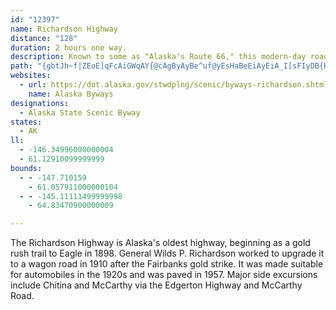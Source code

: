 ```yaml
---
id: "12397"
name: Richardson Highway
distance: "128"
duration: 2 hours one way.
description: Known to some as "Alaska's Route 66," this modern-day road follows century-old gold stampede trails that led to Eagle and later to Fairbanks.
path: "{gbtJh~f|ZEoE]qFcAiGWqAY{@cAgByAyBe^uf@yEsHaBeEiAyEiA_I[sFIyDB{Kh@eyANeNb@qPf@uIfCgZfImv@h@{FtAyMvBgPh@kC~CcMvBuGxf@sxAhPkf@jNaa@`Y}o@r{@_pBrDcI|Ucj@x@}Af^ay@`BeEfJ_TzLmWjG{OfJkSfm@cuAtAeE`CcKvGm_@lCwNhBwMh@kEd@wFvH_qC|@eNbB{QnGsi@f@mFTqEIeE_B{QiBc\\?wOhAc`@d@kIrAcKnC_M`Cid@x@ca@z@}RlC}`@fEuh@xHas@dE}hAnCye@Egk@{@iOw@}IUgHGuKVgTF_B`AgJ~AmNr@mHjJgs@jD_d@hBgWPwGhAgYt@mw@D}}@l@eq@Nux@^c_@D_q@h@}Tj@aRx@sRfSisCNkJ?eOyAaPoBaPaFuMmGwHgEyB{LgHyD_AmDqCsBgHgAwJyDu[}@wEkA}BoAoAkB_AyYTiN|AiDnCcCc@gJoKyLiIgM]wB[eC}AqI{V{CoD_EE}He@oLsBcFgDmEcJ}BeROeMKwXy@y[g@qX{@sLsA_`@wFgHgHiOoAaF}FsTkCmWoCaVaHge@_@yBu@oG}AgLyEgTkIwZy@wDwHuYs@mBmFmTiDyUi@uQ_A_RcAgL}W}mCqGwrArD{wAlDw}@vGqxA|Beb@TmRk@iOsAcQ}RqrCyDoy@mCiv@iAsI_AsD_AcDkB{EeCkAmB_@cCKiAZy@`@uAfBqFfPgClRKbOlAdXbJ|zAnAhYa@jNcAzMyA`\\e@`NCl]e@vTuD|VoEdRa{@~|AoJxFcKJgGkAsH_IoHeRuFyYqIsj@qV{s@sX}r@sLsO{BWcB`@mDUoBAiPoEoWy]ab@yu@}FcK}FoMqC}JkDcQ_Csi@eAk`@uBegA}Cua@}Gqk@YqAmDyEwDaEyBsFoAoGcBoQcBub@_@sT_AeV_AqGcAqDwGuMyCqMwBeP_Bm[]ok@m@oVeFmw@iEgg@mCic@uLsjAoF}q@mBqXg@kEq@}DkAyDwBoEkJiPgBwD_A}Cu@sDc@eDwDea@mAqPiBo\\kEq|@w@{L[uDuCiZk@mJO{C]_MQkNEcLS}JyBmq@cAcWYiEuA_QoJkgA_@mI?kGl@aXFwLAmLs@gbAEqTHsDh@gJj@eIbEao@n@aPPaJJgLEeJIaG_@sQ}@ol@k@{Zi@gPiDoz@i@yJWaDe@qEqJsx@iEq`@mAaJe@qCsAuGgBkGoBmFmBcE_BkC}BoCeBaB}CiBiUmLaHyDq^eTkHgFyDqDgD{DyScXs@gA_BuCmA}CsDaNiFmQqHe\\yGuW}@oCaCeG}H{OcCsF}HqTwDgLcC}HcA_Ey@wE{@kI]}HKaJCed@e@ekAOyEOoDm@uGs@oEmHq`@_@uC]qC]wEsA}VYgDc@_Di@kCk@_Cw@aC_BqD_BeCyReVaBiA_Bc@yBAw\\lGgE`@gGKcBUcDo@wDwA_DeB}GiFmb@u^}FqE}YyPmEgBcDs@qD[oDHsSnBiiA`JiTrB}DhAeD|A_D~BeB|AwA~AoA|AcUh\\cC~DmCbF_E`JaD`JoSrr@q\\xiAgBxEeBhDoCvDiBbBeC|AaC|@yB`@qDCgUgD_c@uFwi@wDcCg@yBy@gBaAuB{AaMkMgVsWyAiBmAqBgAkCgNo`@}Ly^cCyG}@{ByBiEmTw^e^un@eCwD{J{LsEgGyB}CiB{CuE{IoCuGu`@ohA{HiUeCkJ}@qEmB}LgK}l@mAwH_AqEqI{QoCyIaEs\\iBaIcEuLkGwTeA}CaJqRkKyS}B_IiF_ZgGi`@mEqWwCqRwCkQsByI}AwEkBoEcz@m`ByU}e@cQ}\\cDcIiAkEiAyFcEoXsD{WsAuIcB_ImGiSwx@gqBcH_PmDgGuEqFoWuWmEoC{JqCa[dEig@xF}Af@_B~@yAbBqInNqLnTyTdm@kXtd@yBdE}CxHmVlu@iAlCoBjCiBzAmAn@wK~D{AnAuCtDmF~I}CpEam@xt@yApCcBfFs@pC{Jfr@_Jhq@cAjGsBvHkm@b_BcD~HyAxC}Vjd@kJrP}BtE}E~LyBfFaDjGeBzCwCxEkB~BqMjOqBhCcB`D_BbDkAnCuFhQsBzDgCrC}K~Ji_@r]sBbBkAr@sA\\}ATuPEsCPmBTqN|C_n@jOsARkA@sAW{PkGwCm@iVqAmF@sNzAsGTal@yCsA_@cCuAaOkNuDaCaB}@sAi@eH}BmH}AkVcGuRaFyHeCsLaHa[sR_FoCuBs@sLsBwl@cJmFgBqH}D_r@ai@q@c@{FoAiv@eMyKiC{JiGi[mTsAwAoQqXgEmDcBo@uPoEwG}BmBy@oAeAiDgD{I_MoBcB}B}@cCK{FJiGQiB}@mS}PwGmEyDqAoTwFmf@_NsBu@mBkAgHqFkJ}HaH_I}I{K}@wAyA{C{AqEsAgFcEiQgAyDmBuEuA_CiBoBmA}@kAm@cDo@wB@yCl@gJbCmQdEgIdAsg@`F{v@hIyFb@uADcBKsCg@yDaBcC}AgDmDoUi]wCmDmBsB}HqEoA[qC[uBE}CTur@hImDDqFUyFy@y]}J}IwAmPkAkN}Bce@eMmLmDuEqBsIkEkFkAoBK_CDeLbB_LrBmEd@yWVuMl@cCX}ErAsBdAmCxBkAjAwDlFoq@lrAgIdNqHdKc\\~_@gf@vm@cExDmAz@_Af@eBf@wBPgC?oCUcC{@eC}A_CmBeCgBwEmB_Em@gB?gCPwO|CsCtAmClBsAtAsDvEiCpEyB`Ge`@bhAeIzUsA~CaB`DgCtDgCnC_ChBiBdAqDhAc~@fN}Cr@y@\\wEnCshBboAwn@vb@kNxJmC`BsBbAwJ`CyBr@gC`BeCtBqD~DiPzRkI|IidAlt@{UbQyv@jl@_[bUmNfJi_@dXqMvIgQlOiTzU_B~B_CnEeJzWgMf]cDfHaBpCmCxD{BhC}A|AsClBiDlB_c@fNwC`BwGhEi_@bW{DhBwA`@yDb@e]|@iX~@uEr@}CfAoGbE_EnEcB`CgDtF_bAhqBsEzI}AjCyErGwWxZiRjTwHxHqGpEuaBf~@_GpCyEtAkGz@qDNasBP_Df@iBl@aEpCiAbAo@t@}A|BeCpE}AhDcAxCyA|EwHdX}Rps@o@jCuA`HiCtOiMjx@eAfGiA|EsAnEyBpEuKxQyA|CiB`FcAvDiAlGcC~OgHbf@eMvy@_BxH_AtEyR~w@iAnDmBfE_BtB}BrBiC~@}BHyBUwG{C}i@eZmd@oSiAc@iAQ}@?_CZu@V}w@ra@kKbFcFtCcEnBwErAaCVkBDqWCiCHyBTqDfAaQxJwDlCuC~DuU~g@oDnGaRra@e@lAgKfSsBrDor@|gA_Sn]}@nAqA|A{DvDsF|AeCZm_@xBod@bD_K`@_z@x@iRD}v@|@iBCy@OyA_@uAq@mBwAy@y@qn@ov@c`@kf@oDqD_BkAwBqAgDwAexB}i@{a@yJyDuAoBqAaCcCqK}OsB_C}A_BsEqCmDkAsf@iMiHgBmCUaBF}Cb@im@hKiE@uEa@ov@_Se_AcUaN_CcSiGoQaDeKuDcF{Ca[kViQwMi`@a[mEkFwFmJm\\wl@_A_CmAmDUyBcBaHo@{C]wC{@oIyUmtCoAuKgBcKsBcHgBoEeEaHaHmHoIyH_FgFwJkJmEkG}AaDu@mB}S{n@cBkE_BwC_BwBaDoC_BaA}D_AsDE_KJmKUmD]sBCwFo@ml@_FsEgAqCoAaEaDsGuHcIuK_GgH_BuAyBqAcD]}BVyBh@kBzAwBvB}AvCsBrFsDpKaE~JeDfDaFpBmKx@uGvAud@xU_OjIiHdLoGzKiUtQgKfG}Cr@{D`@}YgBoTaA}CVwB~@mElDcGbIyE|EuDzAaTrF}MhDmKvBcCEwCs@}BsByB{CgJ_RcGgKiCsBqDsAgKaAaFsB}KaHuJqHgHsEiDiAqFV}GdCaH|D}WtKsD`CwCbEsEjH_BhBgEzCuL`FcCvAyAvAiCfDoBtEaBzEqFvL_D~DiDxBuIxBsUfEaM~A}X|GaJjHsB`DkIvQwFjXiAbEaIhe@kPjo@sXn[yO|@_LrFwF[sHbDyFxF}LtF_SeFsRu@ua@z@eLnCsc@[qOvHqIdK}C`L{IdPcHlD{K`HeNpEw\\fFoO~JgTl[{MjXkJ`PiDpXwDb]_Epm@qFr`@aJ|_@{Olk@eH`RqJxFsHjHwFpO_OteA_JhYwIlN{I~GsElFaNxVyQnU_BbCwKrLeIvHqGtDaJy@wYqEmIs@aRpHkS`CeMl@iMmJuReTyO_AyVqCqJcMgHsPsQwL}r@{r@gP~D{KKqPwLsOsN_OyJ}IlBiMsYg\\cc@km@o|@k]}g@gm@_cAe_@_h@}S_K}V_F{OoBgJxD}FbHaGvJeLnQaL`TgDpN{MnYgKvi@qItSqIlRmYvJsMnCkSzWyP~N{K`H}XzGsSh@uEWuBBwKUaWb@mHaPiMaLgI_OqMoW{OyYuLeZoFaTmE_\\_FcWyQ}JsJkEeIa@{HzAkHvC}IhCsFdE}DnBgEuBiCeGqEuMuBcMwEeKaHyGsDyB{H}AeCqAoKaI{b@og@cGwFyIgAw[lC}VtEua@bGkY~ByVEeTtIkUxMyDzH{FhQ}GtOiVbe@uLtEaY~YoWvRyOpJuK~@y_@rFkfAfTsd@|PwJrB{MxHeKbO}FlJuMnUoNd`@}HlUwRza@qHtGyDm@iKg@{KHyIoE{XwA_\\kViMiQkMuUiLeN}LnAmDi@aIyI}He\\}LyN}OwGuL{CoMoC{MkEcf@vGoPkAiR`RwGnK}XlDoKeK}WxDa\\dCiUhMaJpIeKhQcHtGsBHyJy@_UjA_V|CaXEw\\Po]Qg]zAaLfH_J|EaLzCeGtKyClL_FlY{EhMqL`PuNpMoAhCcDEaGiBwCiC}Eb@qKzCm\\hWiQbIsBpAgCr@kRrLqErBmG]wHmF}BiCmHiEsCsDcDiB}TiAiPiB{P~@aOs@sMv@{K[gT[aJkGgKcIuOqGyEqFuH{Hk@UyJVoPrDy@?_]aZ}IwJqNgNcS{I{OcDwW`AqKqCcR_CgGkDeO}CcFl@eHtBqPhGoNpHyPpEyYnGqGeAcUmH}g@DkNtDo[zEcZ|BoMvO{RhYgM|a@_RlLkSNaXtIuMb@_UiCoKeEaIsFsF{GkW_l@kMkEqM_@uQl@gF]}EwCsAaFqJeEwEFaGg[sJiL{DmHiXzWkKaJoB{MmBkQwH?wGxJiKtBaNfBmFpHgHbPsEp@kKsFgJqHiIwA_Ph_@c^xt@yLzUcGj\\kNpb@wGt[yAn\\kKzl@cUxg@gHc@sRaWaCmLqCuIwD{KcI_RyHcFoE`@{\\pMc`@~MqTiE}eA~s@mGjFcGrFkEnEsDxLqF|\\cAdLcTdrBeOhn@}Vt`AmVfc@wHza@eBve@cB`o@oPnjB}FzPwFjNeA~BwA|Byd@pn@kGxHmHdHaIxFmI|EcEtCiCzC{Whi@yF~KcBlBgBtAmLhHkGtGsyAlwByAdByAfA}Av@mDt@yADiHc@iQwAeO_Cir@wLcAa@eCmB_B_CmAyBiAcDsAmFwBaOwNihAkAeIeBaHsAaEiAeC_CmEmEwHiAoA_Au@mAa@yCc@oDCcAPcBj@}GhDeE|CoItFuMlEsAx@kG~GsBlBqHpEoCtByBxB}EbGyQz\\{KlLoBjE}BdEcAnC_AjAyObKme@~[iBdCuAxFcApGOrEKjGnAtWb@lO?vCz@dIrAlJn@fMJhLQlOUl\\_@rJyNz{@mCjEeChAwAWgJwHsBg@o@?oAN{Ar@oB|AoBzC}C~DkF~FiFbDcXhLsB\\mCTgEoA_CEaDvAaBfBsBbFqCjJ{@nBeB~C}CjEuBvBmDjB_GfCcB[}A_AgLcK}A_AeBa@}B[}Ho@eDc@{Bw@eJkEy@s@cDaFy@aAcAy@{A[mFVcBOwGeD}FqB{C]u]qAcLI{E?{RbBiJ`@eDj@eI\\sHl@uF~@gZjKoEnAmB?cAK{Am@kHmF_CuAcDg@qEZoL~BeDTgCOyFwA_BoAwH}EoBUqAHs@J{[jMu@h@kHpNuAdBqDlBeBVgBKcHqBsCg@mDG}Dn@{KhEmFdC{YfWuTbTcBlCyOnZwEvHyC~Dq\\|]wD~FsBjEsF~PeOjm@sIjXkD~HgCxEaKtNyAhCgJ|R_C`DwDnEoAvBm@nAoQ`k@wFxQcCfGiV|g@kKxYuOx]aL|U}CjFgDzEcW~W_BzBoAdD_Vxy@qMdZ_Wlg@wA~BoDdEkFbEgJpGmItGqGxFySrScDtBqYfH{IB{IxDwLjG{D~BoFpCmCx@{AZwBT{K?iBJqRtDoBRkLiC_AK}l@_AqBg@iEaDo@WsBc@y@a@{H_Iu@q@w@]yY{KoRuEaA?aAJsAf@sb@fa@_Al@sAt@gLlDkI~Cg\\jOcCl@e`@jAmJdAaDn@gWxGgEf@oCJcCEaGy@yDqAup@e\\sAm@y@Ey@DcAZ{IjIuDpCqGvDwOfGuE|BcEpCaI~GwBfAqA\\wCLsAOyA[yAm@mFmEmEcEy@i@_Bg@mBQsBRqAf@eHlFqIxFsCnAmDjAcDbAor@pOcFb@gFAia@kB}BY{Bm@{B}@eCwAmB}A_C_CcC{CgGwJaIwN_AgA}AkAsA_@cBAuB~@oR|J}B|AwB~BeCjF}Trg@eo@xvAuArBsAtAqBjA_BXyAHutAvEuw@|DwECmF]mIaBgd@mPoTwIwDsBcD}BgYoUy@c@mA[eBQiCPwCpA_KfJuBtAmHnCmNzKgKdGmF|Be@n@{YpKe@NoADmAg@u@u@}AiC{AmDcBqEiCyHqE_P}A}Di@u@yAkAs@Uu@EgANcJdCcA?iAQiBiAeQyOgAyA_AyBe@aB}DoSi@_CiAeEqGgQsBaFkAyBsAqAyKqGkJsGiGaGcPoRk@i@}@W_ADu@Pg@f@eAbBc@hAoCnI_AxA_Ax@sAd@qJLeAQ{By@wFkEoBoAw@YsJiC}BeAe`@}\\mCwBcAc@q@UmAK{LI{F_@{RoCgFy@eBwAi@s@}@wBu@aCiAaIoOshAmB_OoAiI}d@_xBeAaDmA{B{@sAcHuIqEqEgCcEuM}Y}FwP_C{Os@{N@}_@G}DNyk@C}B[}GSgBu@aFeJmc@wEaTe@aBwAiDkAcCm@_Ag_@ei@u]{g@aFmFeCkBqE{ByC_Agh@uIeQeCaJaByS{CetAsTaf@qHe{C{f@wO{BmFeAma@sG_Ge@mBCgHl@}Br@cDtA}GlEmE~EwBlCmGbKyd@zv@y@lAiBbDc~AziC{BjCqItIoEnCyCvA{GtByCf@qk@nE_Gl@eEt@m\\nMkj@tUgE`BmCN_BU}GeCyqCkhA_rB}v@eOsFoEmBmEuCqDoDszAq_ByE{D}UoOkKuIcCgBy@c@yAe@iBWaCBcIfAwOfBkBHo@cAyR~BwGf@wCKmYiDiBq@oBqAsbAyx@eGkEyDiBioAma@gAQqBPeCfAoAlAc@h@iAbCyGvOsBfD_At@_Ad@yEzAsUbHeEjAeAN{HnBwAp@wEfDQb@m@h@kDbCqX`NgN|FyCP{AOmBc@oYiKcGgB{Q}GeBUgBJ_Br@yAtAwWt[mGhI{E|FyArA}B`B{A|@oN`H_i@fXkbAnf@k[`Pkw@d`@eEjCmErDaDlD_n@~w@cIvJeClDqQhUqKpNqG~Hc\\nb@aLrNoJhMsT|XwGvI}BpDiE~HyDdJ{EvMo|AhnE}Qth@iBjEcGvLyAfDsG|LmC|C_HrFmAlBy@fBm@`Be@lBe@lBSrAsDzZg@tCeAjEmGrUu@zB_ApB}AtBoBvA}[vNgBjAwAhA{D|DyNpQoHnIsFdEcKbGsCxBwFfFiDtDeGhIgEpGw]pm@gFvJoAvCyB|FsBnH}AnGwKth@_BtIeDtSiG~a@e@nC_AvEs@tCmInYy@hDkApHUxB]vDmBv^s@vGe@jCe@rBkA~DgArCeChDuGbIyAtBgAjBcArBuB`FgDvKw_@|vA{BnK_A|E_Gt`@uAvIoAbK[pD_@hFWbE[rLg@tcAIjE[rH_@fFs@rFkAxFaRdl@gBjH_BlH_Hl_@sAfFiAlCcBnCoCnCqDpAmFtAuAh@kBtAuBzC_AfBeA`DeAjEgAbHsJ`v@sBnO{AdIiAjEuC`Jyb@hgAqUxm@es@plBoExNuCdLi]|tAsB`J{@xH]rDe@lFKxBIbCO`HA`D@dIN|Ex@lPtIvtAn@`N\\fLLtPrD~tCxA`fA?dEMhMe@nLy@xKWdCcEbWyHxa@_Jhc@kOxn@oLtl@WvOYlImAtQmBdUcA|HwQveAiFlTuRhv@uOrh@cXxcAeB~Ig@`D_@rDaAtMKbH?xFFbGV|GXhG`@pFxAhPd@xGPdE@`FM|KYxBaMbn@_AhGeAnIm@`Jw@pPOfLDxDNrFj@dIRxBh@lDh@fDj@jCj@xBzB~GxCnHdDvHrBrFnAtE|@tE`BbOJhBXzGFlFDvGAjCKnCuFdw@m@lLq@pRQ|Cs@rIy@xEgAhEcAtCkOh`@{JhVy@xBy@zCSdAcAhG}Kxz@wAlLa@vESvDOlFAdE@rFHrDTlFpAhQr@nId@`HpBlg@`AnYJzC?zBEvDQrDm@rHaBdPQpCKlFd@re@AjNeAhrAErQDzUFbIPvG`BbYXpFPbFJ|F@hGQzLiB~x@EhG?|EPrKNhD~E~~@lBl[x@bLjAfQFjKYzIu@nI}@rFgA~DkBdFgGtM{@|AsAfB}BbByU|LkAx@wA|AmArBeA~BgA`DcQ|i@iLz]kCfJyC`LuEtUuUntAaCtPy@|Hw@tIoHljAsKn}Am@zKYjIKzGD~IPrJhCnr@~CnbA|B|u@n@pX~A~u@lDpoBdArp@~@b}@DhELzCRxD^fD~@bGr@jCbAvChGvLlAvCr@bC|@dEn@tEpItz@LlBJrHC|DMlCg@jF_F`\\m@dDw@vCsE|N}Njd@_BbDgC~DuQnRoBpCkAtBsAdDqAlDuAlFcAbFu@jFoA~LyAzWm@tMEfDp@br@@jGAdDM|EQtE{@lLs@hGi@tCaBnHqCdJoRtj@iLv^mCbJyBzIsB|JsB~LsAzIs@hGs@hHkBjT_Fvm@oAhQeA`RyEbgAgD`p@kCz`@gB|TqTbtBe@hHWfIG`KF|HPbI`@|NJ`HGrFYxFsDfRaGpXyAhIk@fFYjGElFRjH^lFp@fFrAjGxFxSnAxFp@fEj@|FRbI@jISvHg@`J_AtGeArEsBpFyB|Dg\\bk@_C|CsAhA_Af@_AZcALcCGeCy@_BiAs^_\\gAy@kBeAkCy@aCKaDb@qAv@yC`Cmf@hj@uM|L_a@d^_FvEew@xr@gOfPuDnEkCxDaBdEyAnF_AtEe@pD_@hDQtCaAnSa@vEkApHq@jCeB~EuAlC_BpB{DlCkFbEmA|AqAjBsDhHiDhIyGhO_AzAoAvAwBnAmAXsB?_BW{As@}BkCuEcH_EqFsAy@aDaAkBEmBRqDrBwGjFcDhB{@VuBZqAEmCg@wAm@oBwAqAqAy@kA{@aBoAqCcPib@{GgP_E{K{BmFmB}DmBwCiBqBa[mXyAs@wCy@mC]gA?qBJiCl@kA`@uEdCaLbHaYjP_wBrpAcfAtn@sCdCy@bAqAzBs@zA_AjC{@`Dg@~Bs@bE[dC}Fht@e@dMQlMiAzaBKjJ_@lL_@pGeArKk@rEsAbIs@fDw@zCiArDuUjr@aAxByAhCqA|AmAhAaAn@eBl@kAPsABgA?_AQaEaBqH}DiBqAoBcBiAoAeHmJiDgDsBwAqBeAgC_AeBa@eFm@u`@mDuTcCcVoHwO}Ayb@kDkA?yAVqA`@aFxDoB`D}_AhhBcPlToAhBy@xAuBxEmAlDqAhEgAnEkA|F{@lFk@jEk@hGs@vKyBdh@YrDm@~Ec@~Ba@rBaArDiB`EkK|RwBnCy@n@mBp@gADsJIeBZgBr@aBhAmIrHuNnKmh@xZkmBtkA}MtIwUlNkkB~jAiHhEgHnDwFvByVlHcRdGwGhAgm@nF}Gp@sEr@os@bNyAp@kBfAyAnAaCdCym@|s@{BdC}[dZsb@h_@cQpNaMxJou@pk@eF`EoH`IqMrPgRxWaHjIwY~W{n@nj@yNvM{JtIUEQNae@lb@sc@l_@q[zSiCrB{E~EsBbDyDxJu@nCk@pCy@pEkCjPm^ppB_I`d@g@nDaG`i@oJfw@qBlSaEd_@gFzg@yEni@kEvo@uExu@gFx~@sAxQ_AjIyAtK_DvTuB`NeArFky@jpD_ApEy@rCkElRsEbUyCjM{@fDqTvaAeJde@mCxLuNfi@aEtOaXhbAsBdIwJn^qEzOcIhXaNzi@oKh_@k@jAmHb\\uE~RkAlHs@rG_AbKs@xNgA~X]nNGpGKjXGjS@|FEjCYhISbE_G|f@uApP_@~H_A`TaCzf@}@hSoAdUqA`QeBhQiHry@_AhOoJbmCyAfVkBfTkAlMk@nFiB~MeAjGyCxO_GbYuArHeF~[iLpv@mE|WqCtLcH~WsGdTu@fDyQdp@_EhQoQhz@iDlQ}P~w@}BvJgDxPwJ|c@gKng@aHlY_CxLmOrt@yAvGwWrrAq@dFmBrTuAlWe@xLaAz]}@`c@kAd`@uBv{@MpIwAvg@sEbjBYvEY|De@dEcEt]wAzKaI`q@gAbMYpEYpJOzM?tcBTtj@CzEMlHQzCa@nFe@pDyAhGgAbDw@zAsAlBsBxBwAt@uBd@}O[eFJiLl@aDFuBGuBkAy@w@uC_EeBqCeDkE"
websites:
  - url: https://dot.alaska.gov/stwdplng/scenic/byways-richardson.shtml
    name: Alaska Byways
designations:
  - Alaska State Scenic Byway
states:
  - AK
ll:
  - -146.34996000000004
  - 61.12910099999999
bounds:
  - - -147.710159
    - 61.057911000000104
  - - -145.11111499999998
    - 64.83470900000009

---
```


The Richardson Highway is Alaska's oldest highway, beginning as a gold rush trail to Eagle in 1898. General Wilds P. Richardson worked to upgrade it to a wagon road in 1910 after the Fairbanks gold strike. It was made suitable for automobiles in the 1920s and was paved in 1957. Major side excursions include Chitina and McCarthy via the Edgerton Highway and McCarthy Road.
